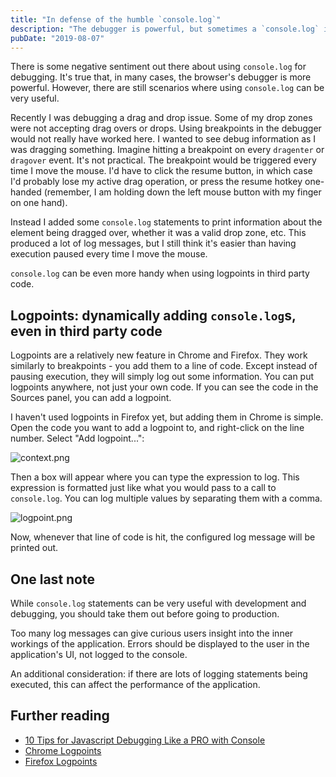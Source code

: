 ```yaml
---
title: "In defense of the humble `console.log`"
description: "The debugger is powerful, but sometimes a `console.log` is still a useful debugging tool."
pubDate: "2019-08-07"
---
```

There is some negative sentiment out there about using `console.log` for debugging. It's true that, in
many cases, the browser's debugger is more powerful. However, there are still scenarios where using
`console.log` can be very useful.

Recently I was debugging a drag and drop issue. Some of my drop zones were not accepting drag overs or drops.
Using breakpoints in the debugger would not really have worked here. I wanted to see debug information as I was
dragging something. Imagine hitting a breakpoint on every `dragenter` or `dragover` event. It's not practical. 
The breakpoint would be triggered every time I move the mouse. I'd have to click the resume button, in which
case I'd probably lose my active drag operation, or press the resume hotkey one-handed (remember, I am holding down
the left mouse button with my finger on one hand).

Instead I added some `console.log` statements to print information about the element being dragged over, whether it
was a valid drop zone, etc. This produced a lot of log messages, but I still think it's easier than having execution
paused every time I move the mouse.

`console.log` can be even more handy when using logpoints in third party code.

## Logpoints: dynamically adding `console.log`s, even in third party code

Logpoints are a relatively new feature in Chrome and Firefox. They work similarly to breakpoints - you add them to a line of
code. Except instead of pausing execution, they will simply log out some information. You can put logpoints anywhere, not just
your own code. If you can see the code in the Sources panel, you can add a logpoint.

I haven't used logpoints in Firefox yet, but adding them in Chrome is simple. Open the code you want to add a logpoint to, and 
right-click on the line number. Select "Add logpoint...":

![context.png](https://cdn.hashnode.com/res/hashnode/image/upload/v1598580647255/aWYcUJzWj.png)

Then a box will appear where you can type the expression to log. This expression is formatted just like what you would pass to
a call to `console.log`. You can log multiple values by separating them with a comma.

![logpoint.png](https://cdn.hashnode.com/res/hashnode/image/upload/v1598580675084/_SpUsMeoQ.png)

Now, whenever that line of code is hit, the configured log message will be printed out.

## One last note

While `console.log` statements can be very useful with development and debugging, you should take them out before going to production.

Too many log messages can give curious users insight into the inner workings of the application. Errors should be displayed to the user in 
the application's UI, not logged to the console.

An additional consideration: if there are lots of logging statements being executed, this can affect the performance of the application.

## Further reading

- [10 Tips for Javascript Debugging Like a PRO with Console](https://medium.com/appsflyer/10-tips-for-javascript-debugging-like-a-pro-with-console-7140027eb5f6)
- [Chrome Logpoints](https://developers.google.com/web/updates/2019/01/devtools#logpoints)
- [Firefox Logpoints](https://developer.mozilla.org/en-US/docs/Tools/Debugger/Set_a_logpoint)
